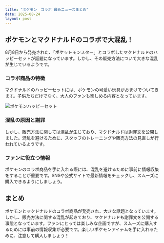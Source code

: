 ```yaml
---
title: "ポケモン　コラボ 最新ニュースまとめ"
date: 2025-08-24
layout: post
---
```


## ポケモンとマクドナルドのコラボで大混乱！

8月8日から発売された、「ポケットモンスター」とコラボしたマクドナルドのハッピーセットが話題になっています。しかし、その販売方法について大きな混乱が生じているようです。

### コラボ商品の特徴

マクドナルドのハッピーセットには、ポケモンの可愛い玩具がおまけでついてきます。子供たちだけでなく、大人のファンも楽しめる内容となっています。

![ポケモンハッピーセット](https://example.com/pokemon_happymeal.jpg)

### 混乱の原因と謝罪

しかし、販売方法に関しては混乱が生じており、マクドナルドは謝罪文を公開しました。混乱を避けるために、スタッフのトレーニングや販売方法の見直しが行われているようです。

### ファンに役立つ情報

ポケモンのコラボ商品を手に入れる際には、混乱を避けるために事前に情報収集をすることが重要です。SNSや公式サイトで最新情報をチェックし、スムーズに購入できるようにしましょう。

## まとめ

ポケモンとマクドナルドのコラボ商品が発売され、大きな話題となっています。しかし、販売方法に関する混乱が起きており、マクドナルドも謝罪文を公開する事態となっています。ファンにとっては楽しみな企画ですが、スムーズに購入するためには事前の情報収集が必要です。楽しいポケモンアイテムを手に入れるために、注意して購入しましょう！